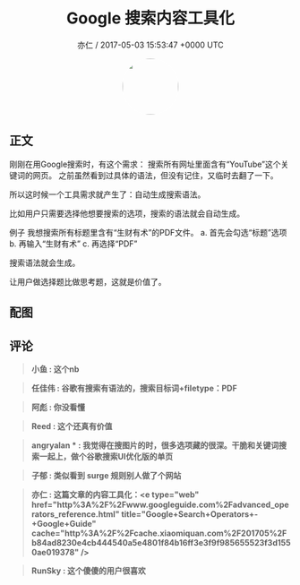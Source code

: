 <h1 align="center">Google 搜索内容工具化</h1>
<p align="center">
    <a>亦仁 / 2017-05-03 15:53:47 &#43;0000 UTC</a>
</p>

<div align="center">
    <img src="https://images.zsxq.com/Fn3NQqCN8nuGF86yZPXSbEsl0mb3?e=1590940799&amp;token=kIxbL07-8jAj8w1n4s9zv64FuZZNEATmlU_Vm6zD:pfbNc8W3hS0oYG_hyXXh_rHMHuc=" width="100" height="100" style="border:1px solid;border-radius:50%; color:#ffffff"/>
</div>

## 正文

<div>
    

刚刚在用Google搜索时，有这个需求： 搜索所有网址里面含有“YouTube”这个关键词的网页。 之前虽然看到过具体的语法，但没有记住，又临时去翻了一下。 

所以这时候一个工具需求就产生了：自动生成搜索语法。 

比如用户只需要选择他想要搜索的选项，搜索的语法就会自动生成。 

例子
我想搜索所有标题里含有“生财有术”的PDF文件。
a. 首先会勾选“标题”选项
b. 再输入“生财有术”
c. 再选择“PDF”

搜索语法就会生成。 

让用户做选择题比做思考题，这就是价值了。
</div>

## 配图
<div class="image" align="center">

</div>

## 评论

<div align="left">
<div>

<blockquote >
<span> <strong>小鱼 : 这个nb </strong></span>
</blockquote>

<blockquote >
<span> <strong>任佳伟 : 谷歌有搜索有语法的，搜索目标词&#43;filetype：PDF </strong></span>
</blockquote>

<blockquote >
<span> <strong>阿彪 : 你没看懂 </strong></span>
</blockquote>

<blockquote >
<span> <strong>Reed : 这个还真有价值 </strong></span>
</blockquote>

<blockquote >
<span> <strong>angryalan * : 我觉得在搜图片的时，很多选项藏的很深。干脆和关键词搜索一起上，做个谷歌搜索UI优化版的单页 </strong></span>
</blockquote>

<blockquote >
<span> <strong>子郁 : 类似看到 surge 规则别人做了个网站 </strong></span>
</blockquote>

<blockquote >
<span> <strong>亦仁 : 这篇文章的内容工具化：&lt;e type=&#34;web&#34; href=&#34;http%3A%2F%2Fwww.googleguide.com%2Fadvanced_operators_reference.html&#34; title=&#34;Google&#43;Search&#43;Operators&#43;-&#43;Google&#43;Guide&#34; cache=&#34;http%3A%2F%2Fcache.xiaomiquan.com%2F201705%2Fb84ad8230e4cb444540a5e4801f84b16ff3e3f9f985655523f3d1550ae019378&#34; /&gt; </strong></span>
</blockquote>

<blockquote >
<span> <strong>RunSky : 这个傻傻的用户很喜欢 </strong></span>
</blockquote>

</div>
</div>
